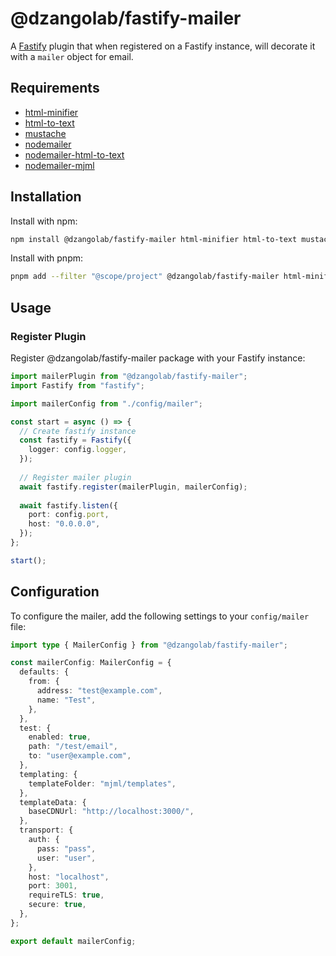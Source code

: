 # @dzangolab/fastify-mailer

A [Fastify](https://github.com/fastify/fastify) plugin that when registered on a Fastify instance, will decorate it with a `mailer` object for email.

## Requirements

- [html-minifier](https://github.com/kangax/html-minifier)
- [html-to-text](https://github.com/html-to-text/node-html-to-text)
- [mustache](https://github.com/janl/mustache.js)
- [nodemailer](https://github.com/nodemailer/nodemailer)
- [nodemailer-html-to-text](https://github.com/andris9/nodemailer-html-to-text)
- [nodemailer-mjml](https://github.com/Thomascogez/nodemailer-mjml)

## Installation

Install with npm:

```bash
npm install @dzangolab/fastify-mailer html-minifier html-to-text mustache nodemailer nodemailer nodemailer-html-to-text nodemailer-mjml
```

Install with pnpm:

```bash
pnpm add --filter "@scope/project" @dzangolab/fastify-mailer html-minifier html-to-text mustache nodemailer nodemailer nodemailer-html-to-text nodemailer-mjml
```

## Usage

### Register Plugin

Register @dzangolab/fastify-mailer package with your Fastify instance:

```typescript
import mailerPlugin from "@dzangolab/fastify-mailer";
import Fastify from "fastify";

import mailerConfig from "./config/mailer";

const start = async () => {
  // Create fastify instance
  const fastify = Fastify({
    logger: config.logger,
  });
  
  // Register mailer plugin
  await fastify.register(mailerPlugin, mailerConfig);
  
  await fastify.listen({
    port: config.port,
    host: "0.0.0.0",
  });
};

start();
```

## Configuration
To configure the mailer, add the following settings to your `config/mailer` file:

```typescript
import type { MailerConfig } from "@dzangolab/fastify-mailer";

const mailerConfig: MailerConfig = {
  defaults: {
    from: {
      address: "test@example.com",
      name: "Test",
    },
  },
  test: {
    enabled: true,
    path: "/test/email",
    to: "user@example.com",
  },
  templating: {
    templateFolder: "mjml/templates",
  },
  templateData: {
    baseCDNUrl: "http://localhost:3000/",
  },
  transport: {
    auth: {
      pass: "pass",
      user: "user",
    },
    host: "localhost",
    port: 3001,
    requireTLS: true,
    secure: true,
  },
};

export default mailerConfig;
```
